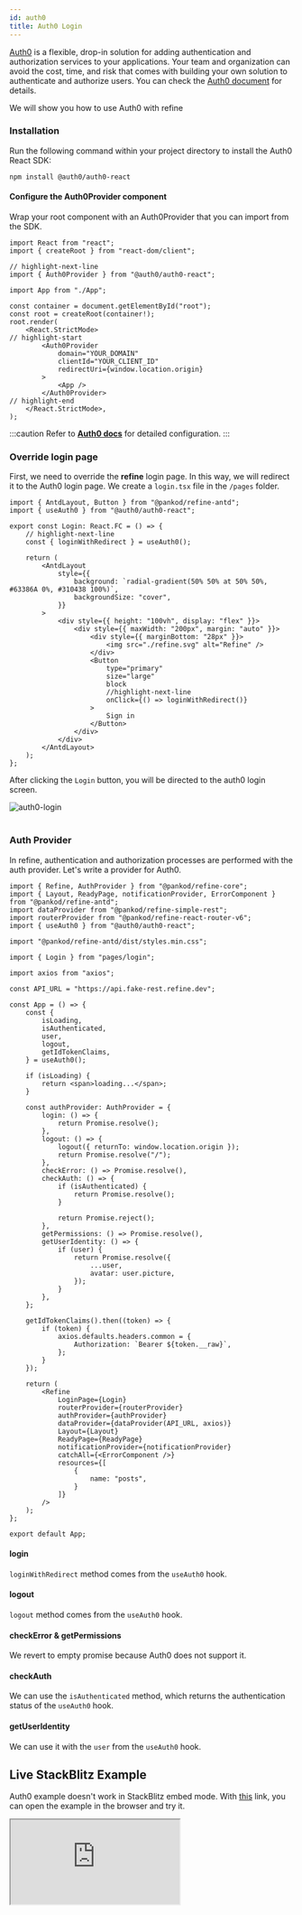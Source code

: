 ```yaml
---
id: auth0
title: Auth0 Login
---
```



[Auth0](https://auth0.com/) is a flexible, drop-in solution for adding authentication and authorization services to your applications. Your team and organization can avoid the cost, time, and risk that comes with building your own solution to authenticate and authorize users. You can check the [Auth0 document](https://auth0.com/docs) for details.

We will show you how to use Auth0 with refine

### Installation

Run the following command within your project directory to install the Auth0 React SDK:

```
npm install @auth0/auth0-react
```

#### Configure the Auth0Provider component

Wrap your root component with an Auth0Provider that you can import from the SDK.

```tsx title="index.tsx"
import React from "react";
import { createRoot } from "react-dom/client";

// highlight-next-line
import { Auth0Provider } from "@auth0/auth0-react";

import App from "./App";

const container = document.getElementById("root");
const root = createRoot(container!);
root.render(
    <React.StrictMode>
// highlight-start
        <Auth0Provider
            domain="YOUR_DOMAIN"
            clientId="YOUR_CLIENT_ID"
            redirectUri={window.location.origin}
        >
            <App />
        </Auth0Provider>
// highlight-end
    </React.StrictMode>,
);

```

:::caution
Refer to [**Auth0 docs**](https://auth0.com/docs/quickstart/spa/react#configure-auth0) for detailed configuration.
:::

### Override login page

First, we need to override the **refine** login page. In this way, we will redirect it to the Auth0 login page. We create a `login.tsx` file in the `/pages` folder.

```tsx title="/pages/login.tsx"
import { AntdLayout, Button } from "@pankod/refine-antd";
import { useAuth0 } from "@auth0/auth0-react";

export const Login: React.FC = () => {
    // highlight-next-line
    const { loginWithRedirect } = useAuth0();

    return (
        <AntdLayout
            style={{
                background: `radial-gradient(50% 50% at 50% 50%, #63386A 0%, #310438 100%)`,
                backgroundSize: "cover",
            }}
        >
            <div style={{ height: "100vh", display: "flex" }}>
                <div style={{ maxWidth: "200px", margin: "auto" }}>
                    <div style={{ marginBottom: "28px" }}>
                        <img src="./refine.svg" alt="Refine" />
                    </div>
                    <Button
                        type="primary"
                        size="large"
                        block
                        //highlight-next-line
                        onClick={() => loginWithRedirect()}
                    >
                        Sign in
                    </Button>
                </div>
            </div>
        </AntdLayout>
    );
};
```

After clicking the `Login` button, you will be directed to the auth0 login screen.

<div class="img-container">
    <div class="window">
        <div class="control red"></div>
        <div class="control orange"></div>
        <div class="control green"></div>
    </div>
    <img src="https://refine.ams3.cdn.digitaloceanspaces.com/website/static/img/guides-and-concepts/auth0/auth0-login.gif" alt="auth0-login" />
</div>
<br/>

### Auth Provider

In refine, authentication and authorization processes are performed with the auth provider. Let's write a provider for Auth0.

```tsx title="App.tsx"
import { Refine, AuthProvider } from "@pankod/refine-core";
import { Layout, ReadyPage, notificationProvider, ErrorComponent } from "@pankod/refine-antd";
import dataProvider from "@pankod/refine-simple-rest";
import routerProvider from "@pankod/refine-react-router-v6";
import { useAuth0 } from "@auth0/auth0-react";

import "@pankod/refine-antd/dist/styles.min.css";

import { Login } from "pages/login";

import axios from "axios";

const API_URL = "https://api.fake-rest.refine.dev";

const App = () => {
    const {
        isLoading,
        isAuthenticated,
        user,
        logout,
        getIdTokenClaims,
    } = useAuth0();

    if (isLoading) {
        return <span>loading...</span>;
    }

    const authProvider: AuthProvider = {
        login: () => {
            return Promise.resolve();
        },
        logout: () => {
            logout({ returnTo: window.location.origin });
            return Promise.resolve("/");
        },
        checkError: () => Promise.resolve(),
        checkAuth: () => {
            if (isAuthenticated) {
                return Promise.resolve();
            }

            return Promise.reject();
        },
        getPermissions: () => Promise.resolve(),
        getUserIdentity: () => {
            if (user) {
                return Promise.resolve({
                    ...user,
                    avatar: user.picture,
                });
            }
        },
    };

    getIdTokenClaims().then((token) => {
        if (token) {
            axios.defaults.headers.common = {
                Authorization: `Bearer ${token.__raw}`,
            };
        }
    });

    return (
        <Refine
            LoginPage={Login}
            routerProvider={routerProvider}
            authProvider={authProvider}
            dataProvider={dataProvider(API_URL, axios)}
            Layout={Layout}
            ReadyPage={ReadyPage}
            notificationProvider={notificationProvider}
            catchAll={<ErrorComponent />}
            resources={[
                {
                    name: "posts",
                }
            ]}
        />
    );
};

export default App;
```

#### login

`loginWithRedirect` method comes from the `useAuth0` hook.

#### logout

`logout` method comes from the `useAuth0` hook.

#### checkError & getPermissions

We revert to empty promise because Auth0 does not support it.

#### checkAuth

We can use the `isAuthenticated` method, which returns the authentication status of the `useAuth0` hook.

#### getUserIdentity

We can use it with the `user` from the `useAuth0` hook.

## Live StackBlitz Example

Auth0 example doesn't work in StackBlitz embed mode. With [this](https://ussft.csb.app/) link, you can open the example in the browser and try it.

<iframe loading="lazy" src="https://stackblitz.com/github/refinedev/refine/tree/master/examples/authProvider/auth0?embed=1&view=preview&theme=dark&preset=node&ctl=1"
    style={{width: "100%", height:"80vh", border: "0px", borderRadius: "8px", overflow:"hidden"}}
    title="refine-auth0-example"
></iframe>
